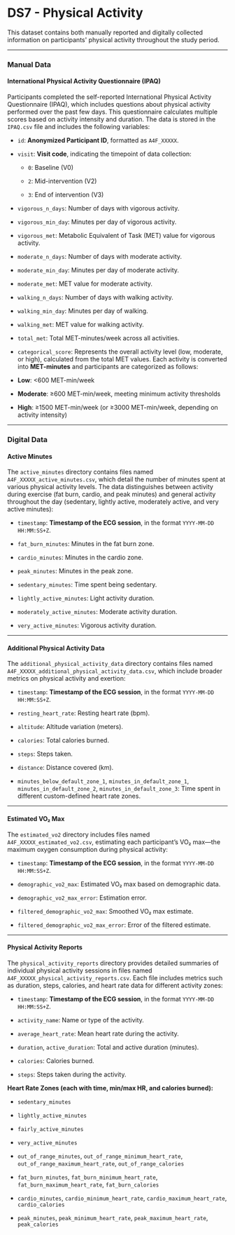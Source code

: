 
# DS7 - Physical Activity

This dataset contains both manually reported and digitally collected information on participants' physical activity throughout the study period.

----------

### Manual Data

#### International Physical Activity Questionnaire (IPAQ)

Participants completed the self-reported International Physical Activity Questionnaire (IPAQ), which includes questions about physical activity performed over the past few days. This questionnaire calculates multiple scores based on activity intensity and duration. The data is stored in the `IPAQ.csv` file and includes the following variables:

-   `id`: **Anonymized Participant ID**, formatted as `A4F_XXXXX`.
    
-   `visit`: **Visit code**, indicating the timepoint of data collection:
    
    -   `0`: Baseline (V0)
        
    -   `2`: Mid-intervention (V2)
        
    -   `3`: End of intervention (V3)
        
-   `vigorous_n_days`: Number of days with vigorous activity.
    
-   `vigorous_min_day`: Minutes per day of vigorous activity.
    
-   `vigorous_met`: Metabolic Equivalent of Task (MET) value for vigorous activity.
    
-   `moderate_n_days`: Number of days with moderate activity.
    
-   `moderate_min_day`: Minutes per day of moderate activity.
    
-   `moderate_met`: MET value for moderate activity.
    
-   `walking_n_days`: Number of days with walking activity.
    
-   `walking_min_day`: Minutes per day of walking.
    
-   `walking_met`: MET value for walking activity.
    
-   `total_met`: Total MET-minutes/week across all activities.
    
-   `categorical_score`:  Represents the overall activity level (low, moderate, or high), calculated from the total MET values. Each activity is converted into **MET-minutes** and participants are categorized as follows:

-   **Low**: <600 MET-min/week
    
-   **Moderate**: ≥600 MET-min/week, meeting minimum activity thresholds
    
-   **High**: ≥1500 MET-min/week (or ≥3000 MET-min/week, depending on activity intensity)
    

----------

### Digital Data

#### Active Minutes

The `active_minutes` directory contains files named `A4F_XXXXX_active_minutes.csv`, which detail the number of minutes spent at various physical activity levels. The data distinguishes between activity during exercise (fat burn, cardio, and peak minutes) and general activity throughout the day (sedentary, lightly active, moderately active, and very active minutes):

-   `timestamp`: **Timestamp of the ECG session**, in the format `YYYY-MM-DD HH:MM:SS+Z`.
    
-   `fat_burn_minutes`: Minutes in the fat burn zone.
    
-   `cardio_minutes`: Minutes in the cardio zone.
    
-   `peak_minutes`: Minutes in the peak zone.
    
-   `sedentary_minutes`: Time spent being sedentary.
    
-   `lightly_active_minutes`: Light activity duration.
    
-   `moderately_active_minutes`: Moderate activity duration.
    
-   `very_active_minutes`: Vigorous activity duration.
    

----------

#### Additional Physical Activity Data

The `additional_physical_activity_data` directory contains files named `A4F_XXXXX_additional_physical_activity_data.csv`, which include broader metrics on physical activity and exertion:

-   `timestamp`: **Timestamp of the ECG session**, in the format `YYYY-MM-DD HH:MM:SS+Z`.
    
-   `resting_heart_rate`: Resting heart rate (bpm).
    
-   `altitude`: Altitude variation (meters).
    
-   `calories`: Total calories burned.
    
-   `steps`: Steps taken.
    
-   `distance`: Distance covered (km).
    
-   `minutes_below_default_zone_1`, `minutes_in_default_zone_1`, `minutes_in_default_zone_2`, `minutes_in_default_zone_3`: Time spent in different custom-defined heart rate zones.
    

----------

#### Estimated VO₂ Max

The `estimated_vo2` directory includes files named `A4F_XXXXX_estimated_vo2.csv`, estimating each participant’s VO₂ max—the maximum oxygen consumption during physical activity:

-   `timestamp`: **Timestamp of the ECG session**, in the format `YYYY-MM-DD HH:MM:SS+Z`.
    
-   `demographic_vo2_max`: Estimated VO₂ max based on demographic data.
    
-   `demographic_vo2_max_error`: Estimation error.
    
-   `filtered_demographic_vo2_max`: Smoothed VO₂ max estimate.
    
-   `filtered_demographic_vo2_max_error`: Error of the filtered estimate.
    

----------

#### Physical Activity Reports

The `physical_activity_reports` directory provides detailed summaries of individual physical activity sessions in files named `A4F_XXXXX_physical_activity_reports.csv`. Each file includes metrics such as duration, steps, calories, and heart rate data for different activity zones:

-   `timestamp`: **Timestamp of the ECG session**, in the format `YYYY-MM-DD HH:MM:SS+Z`.
    
-   `activity_name`: Name or type of the activity.
    
-   `average_heart_rate`: Mean heart rate during the activity.
    
-   `duration`, `active_duration`: Total and active duration (minutes).
    
-   `calories`: Calories burned.
    
-   `steps`: Steps taken during the activity.
    

**Heart Rate Zones (each with time, min/max HR, and calories burned):**

-   `sedentary_minutes`
    
-   `lightly_active_minutes`
    
-   `fairly_active_minutes`
    
-   `very_active_minutes`
    
-   `out_of_range_minutes`, `out_of_range_minimum_heart_rate`, `out_of_range_maximum_heart_rate`, `out_of_range_calories`
    
-   `fat_burn_minutes`, `fat_burn_minimum_heart_rate`, `fat_burn_maximum_heart_rate`, `fat_burn_calories`
    
-   `cardio_minutes`, `cardio_minimum_heart_rate`, `cardio_maximum_heart_rate`, `cardio_calories`
    
-   `peak_minutes`, `peak_minimum_heart_rate`, `peak_maximum_heart_rate`, `peak_calories`